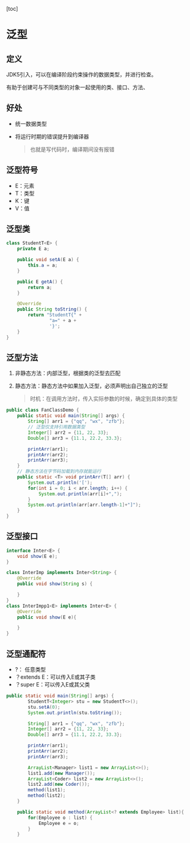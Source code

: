[toc]

# 泛型

## 定义

JDK5引入，可以在编译阶段约束操作的数据类型，并进行检查。

有助于创建可与不同类型的对象一起使用的类、接口、方法、

## 好处

- 统一数据类型

- 将运行时期的错误提升到编译器

  > 也就是写代码时，编译期间没有报错

## 泛型符号

- E：元素
- T：类型
- K：键
- V：值

## 泛型类

```java
class StudentT<E> {
    private E a;

    public void setA(E a) {
        this.a = a;
    }

    public E getA() {
        return a;
    }

    @Override
    public String toString() {
        return "StudentT{" +
                "a=" + a +
                '}';
    }
}
```

## 泛型方法

1. 非静态方法：内部泛型，根据类的泛型去匹配

2. 静态方法：静态方法中如果加入泛型，必须声明出自己独立的泛型

   > 时机：在调用方法时，传入实际参数的时候，确定到具体的类型

```java
public class FanClassDemo {
    public static void main(String[] args) {
        String[] arr1 = {"qq", "wx", "zfb"};
        // 泛型仅支持引用数据类型
        Integer[] arr2 = {11, 22, 33};
        Double[] arr3 = {11.1, 22.2, 33.3};

        printArr(arr1);
        printArr(arr2);
        printArr(arr3);
    }
    // 静态方法在字节码加载到内存就能运行
    public static <T> void printArr(T[] arr) {
        System.out.println('[');
        for(int i = 0; i < arr.length; i++) {
            System.out.println(arr[i]+",");
        }
        System.out.println(arr[arr.length-1]+"]");
    }
}
```

## 泛型接口

```java
interface Inter<E> {
    void show(E e);
}

class InterImp implements Inter<String> {
    @Override
    public void show(String s) {

    }
}
class InterImpp1<E> implements Inter<E> {
    @Override
    public void show(E e){

    }
}
```

## 泛型通配符

- ?： 任意类型
- ？extends E：可以传入E或其子类
- ？super E：可以传入E或其父类

```java
public static void main(String[] args) {
        StudentT<Integer> stu = new StudentT<>();
        stu.setA(0);
        System.out.println(stu.toString());

        String[] arr1 = {"qq", "wx", "zfb"};
        Integer[] arr2 = {11, 22, 33};
        Double[] arr3 = {11.1, 22.2, 33.3};

        printArr(arr1);
        printArr(arr2);
        printArr(arr3);

        ArrayList<Manager> list1 = new ArrayList<>();
        list1.add(new Manager());
        ArrayList<Coder> list2 = new ArrayList<>();
        list2.add(new Coder());
        method(list1);
        method(list2);
    }

    public static void method(ArrayList<? extends Employee> list){
        for(Employee o : list) {
            Employee e = o;
        }
    }
```

